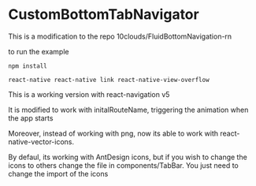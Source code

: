 # CustomBottomTabNavigator
This is a modification to the repo 10clouds/FluidBottomNavigation-rn

to run the example  
```
npm install 
```
```
react-native react-native link react-native-view-overflow
```

This is a working version with react-navigation v5 

It is modified to work with initalRouteName, triggering the animation when the app starts

Moreover, instead of working with png, now its able to work with react-native-vector-icons.

By defaul, its working with AntDesign icons, but if you wish to change the icons to others change the file in components/TabBar. You just need to change the import of the icons

